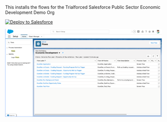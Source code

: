 This installs the flows for the Trialforced Salesforce Public Sector Economic Development Demo Org

<a href="https://githubsfdeploy.herokuapp.com">
  <img alt="Deploy to Salesforce"
       src="https://raw.githubusercontent.com/afawcett/githubsfdeploy/master/src/main/webapp/resources/img/deploy.png">
</a>
<P>
<a href="https://github.com/schmiechen/PBUEconDev"> <img src="2021-07-28_09-30-08.png"></a>
